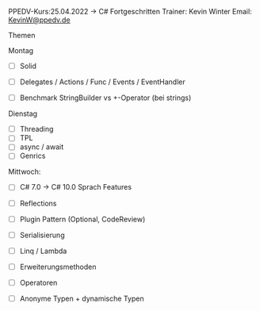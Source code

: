 PPEDV-Kurs:25.04.2022 -> C# Fortgeschritten
Trainer: Kevin Winter
Email: KevinW@ppedv.de

Themen

Montag 

- [ ] Solid 
- [ ] Delegates / Actions / Func / Events / EventHandler
- [ ] Benchmark StringBuilder vs +-Operator (bei strings)


Dienstag
- [ ] Threading
- [ ] TPL
- [ ] async / await
- [ ] Genrics

Mittwoch:

- [ ] C# 7.0 -> C# 10.0 Sprach Features
- [ ] Reflections 
 - [ ] Plugin Pattern (Optional, CodeReview)
- [ ] Serialisierung
- [ ] Linq / Lambda 
- [ ] Erweiterungsmethoden  
- [ ] Operatoren
- [ ] Anonyme Typen + dynamische Typen














